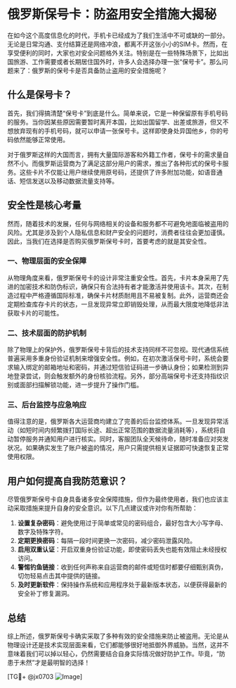 # 俄罗斯保号卡：防盗用安全措施大揭秘

在如今这个高度信息化的时代，手机卡已经成为了我们生活中不可或缺的一部分。无论是日常沟通、支付结算还是网络冲浪，都离不开这张小小的SIM卡。然而，在享受便利的同时，大家也对安全问题格外关注。特别是在一些特殊场景下，比如出国旅游、工作需要或者长期居住国外时，许多人会选择办理一张“保号卡”。那么问题来了：俄罗斯的保号卡是否具备防止盗用的安全措施呢？

## 什么是保号卡？

首先，我们得搞清楚“保号卡”到底是什么。简单来说，它是一种保留原有手机号码的服务。当你因某些原因需要暂时离开本国，比如出国留学、出差或旅游，但又不想放弃现有的手机号码，就可以申请一张保号卡。这样即使身处异国他乡，你的号码依然能够正常使用。

对于俄罗斯这样的大国而言，拥有大量国际游客和外籍工作者，保号卡的需求量自然不小。而俄罗斯运营商为了满足这部分用户的需求，推出了各种形式的保号卡服务。这些卡片不仅能让用户继续使用原号码，还提供了许多附加功能，如语音通话、短信发送以及移动数据流量支持等。

## 安全性是核心考量

然而，随着技术的发展，任何与网络相关的设备和服务都不可避免地面临被盗用的风险。尤其是涉及到个人隐私信息和财产安全的问题时，消费者往往会更加谨慎。因此，当我们在选择是否购买俄罗斯保号卡时，首要考虑的就是其安全性。

### 一、物理层面的安全保障

从物理角度来看，俄罗斯保号卡的设计非常注重安全性。首先，卡片本身采用了先进的加密技术和防伪标识，确保只有合法持有者才能激活并使用该卡。其次，在制造过程中严格遵循国际标准，确保卡片材质耐用且不易被复制。此外，运营商还会定期检查库存卡片的状态，一旦发现异常立即销毁处理，从而最大限度地降低非法获取卡片的可能性。

### 二、技术层面的防护机制

除了物理上的保护外，俄罗斯保号卡背后的技术支持同样不可忽视。现代通信系统普遍采用多重身份验证机制来增强安全性。例如，在初次激活保号卡时，系统会要求输入绑定的邮箱地址和密码，并通过短信验证码进一步确认身份；如果检测到异地登录尝试，则会触发额外的身份核验流程。另外，部分高端保号卡还支持指纹识别或面部扫描解锁功能，进一步提升了操作门槛。

### 三、后台监控与应急响应

值得注意的是，俄罗斯各大运营商均建立了完善的后台监控体系。一旦发现异常活动（如短时间内频繁拨打国际长途、超出正常范围的数据流量消耗等），系统将自动暂停服务并通知用户进行核实。同时，客服团队全天候待命，随时准备应对突发状况。如果确实发生了账户被盗的情况，用户只需提供相关证据即可快速恢复正常使用权限。

## 用户如何提高自我防范意识？

尽管俄罗斯保号卡自身具备诸多安全保障措施，但作为最终使用者，我们也应该主动采取措施来提升自身的安全意识。以下几点建议或许对你有所帮助：

1. **设置复杂密码**：避免使用过于简单或常见的密码组合，最好包含大小写字母、数字及特殊字符。
2. **定期更换密码**：每隔一段时间更换一次密码，减少密码泄露风险。
3. **启用双重认证**：开启双重身份验证功能，即使密码丢失也能有效阻止未经授权访问。
4. **警惕钓鱼链接**：收到任何声称来自运营商的邮件或短信时都要仔细甄别真伪，切勿轻易点击其中提供的链接。
5. **及时更新软件**：保持操作系统和应用程序处于最新版本状态，以便获得最新的安全补丁修复漏洞。

## 总结

综上所述，俄罗斯保号卡确实采取了多种有效的安全措施来防止被盗用。无论是从物理设计还是技术实现层面来看，它们都能够很好地抵御外界威胁。当然，这并不意味着我们可以掉以轻心，仍然需要结合自身实际情况做好防护工作。毕竟，“防患于未然”才是最明智的选择！

[TG💪+ @jx0703 ![Image](https://github.com/user-attachments/assets/dbca1d08-cadb-493c-b0ec-ad6f7a83f270)]